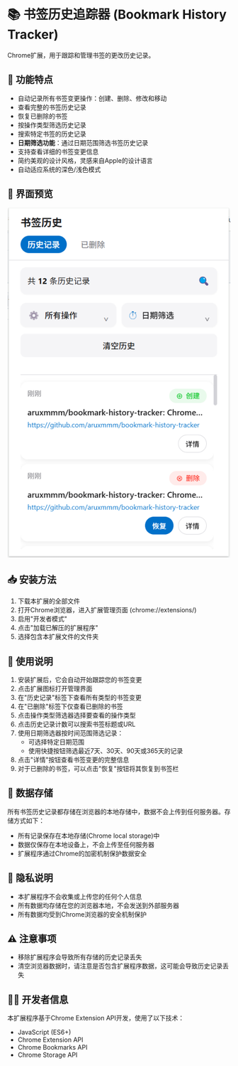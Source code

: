 # 📚 书签历史追踪器 (Bookmark History Tracker)

Chrome扩展，用于跟踪和管理书签的更改历史记录。

## 🌟 功能特点

- 自动记录所有书签变更操作：创建、删除、修改和移动
- 查看完整的书签历史记录
- 恢复已删除的书签
- 按操作类型筛选历史记录
- 搜索特定书签的历史记录
- **日期筛选功能**：通过日期范围筛选书签历史记录
- 支持查看详细的书签变更信息
- 简约美观的设计风格，灵感来自Apple的设计语言
- 自动适应系统的深色/浅色模式

## 📱 界面预览

![书签历史追踪器界面预览](images/screenshot.png)

## 📥 安装方法

1. 下载本扩展的全部文件
2. 打开Chrome浏览器，进入扩展管理页面 (chrome://extensions/)
3. 启用"开发者模式"
4. 点击"加载已解压的扩展程序"
5. 选择包含本扩展文件的文件夹

## 📖 使用说明

1. 安装扩展后，它会自动开始跟踪您的书签变更
2. 点击扩展图标打开管理界面
3. 在"历史记录"标签下查看所有类型的书签变更
4. 在"已删除"标签下仅查看已删除的书签
5. 点击操作类型筛选器选择要查看的操作类型
6. 点击历史记录计数可以搜索书签标题或URL
7. 使用日期筛选器按时间范围筛选记录：
   - 可选择特定日期范围
   - 使用快捷按钮筛选最近7天、30天、90天或365天的记录
8. 点击"详情"按钮查看书签变更的完整信息
9. 对于已删除的书签，可以点击"恢复"按钮将其恢复到书签栏

## 💾 数据存储

所有书签历史记录都存储在浏览器的本地存储中，数据不会上传到任何服务器。存储方式如下：

- 所有记录保存在本地存储(Chrome local storage)中
- 数据仅保存在本地设备上，不会上传至任何服务器
- 扩展程序通过Chrome的加密机制保护数据安全

## 🔐 隐私说明

- 本扩展程序不会收集或上传您的任何个人信息
- 所有数据均存储在您的浏览器本地，不会发送到外部服务器
- 所有数据均受到Chrome浏览器的安全机制保护

## ⚠️ 注意事项

- 移除扩展程序会导致所有存储的历史记录丢失
- 清空浏览器数据时，请注意是否包含扩展程序数据，这可能会导致历史记录丢失

## 👨‍💻 开发者信息

本扩展程序基于Chrome Extension API开发，使用了以下技术：
- JavaScript (ES6+)
- Chrome Extension API
- Chrome Bookmarks API
- Chrome Storage API 